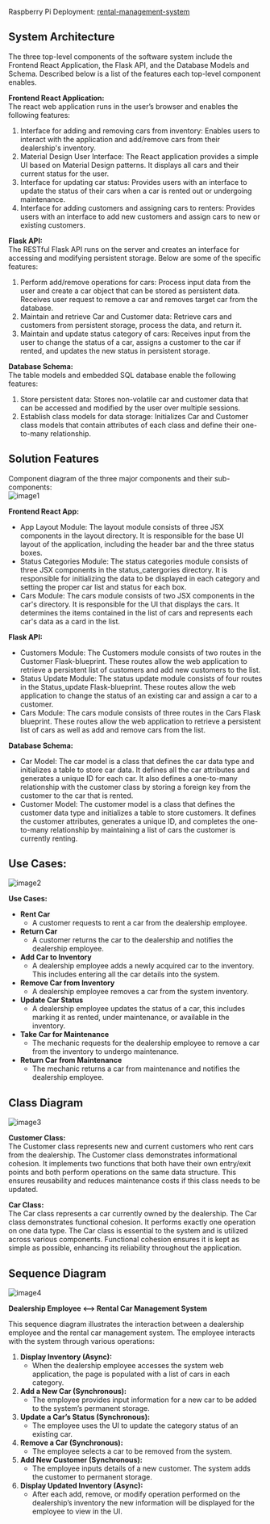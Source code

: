 Raspberry Pi Deployment: [rental-management-system](https://matteopassalent.com)
## System Architecture

The three top-level components of the software system include the Frontend React Application, the Flask API, and the Database Models and Schema. Described below is a list of the features each top-level component enables.

**Frontend React Application:**  
The react web application runs in the user’s browser and enables the following features:

1. Interface for adding and removing cars from inventory: Enables users to interact with the application and add/remove cars from their dealership's inventory.  
2. Material Design User Interface: The React application provides a simple UI based on Material Design patterns. It displays all cars and their current status for the user.   
3. Interface for updating car status: Provides users with an interface to update the status of their cars when a car is rented out or undergoing maintenance.   
4. Interface for adding customers and assigning cars to renters: Provides users with an interface to add new customers and assign cars to new or existing customers.  
     
   

**Flask API:**  
The RESTful Flask API runs on the server and creates an interface for accessing and modifying persistent storage. Below are some of the specific features:

1. Perform add/remove operations for cars: Process input data from the user and create a car object that can be stored as persistent data. Receives user request to remove a car and removes target car from the database.   
2. Maintain and retrieve Car and Customer data: Retrieve cars and customers from persistent storage, process the data, and return it.  
3. Maintain and update status category of cars: Receives input from the user to change the status of a car, assigns a customer to the car if rented, and updates the new status in persistent storage. 

**Database Schema:**  
The table models and embedded SQL database enable the following features:

1. Store persistent data: Stores non-volatile car and customer data that can be accessed and modified by the user over multiple sessions.   
2. Establish class models for data storage: Initializes Car and Customer class models that contain attributes of each class and define their one-to-many relationship.

## Solution Features

Component diagram of the three major components and their sub-components:  
![image1](https://github.com/MatteoPassalent/rental-management-system/blob/dev/report_images/diagram_1.png)

**Frontend React App:**

- App Layout Module: The layout module consists of three JSX components in the layout directory. It is responsible for the base UI layout of the application, including the header bar and the three status boxes.  
- Status Categories Module: The status categories module consists of three JSX components in the status\_catergories directory. It is responsible for initializing the data to be displayed in each category and setting the proper car list and status for each box.   
- Cars Module: The cars module consists of two JSX components in the car's directory. It is responsible for the UI that displays the cars. It determines the items contained in the list of cars and represents each car's data as a card in the list.

**Flask API:**

- Customers Module: The Customers module consists of two routes in the Customer Flask-blueprint. These routes allow the web application to retrieve a persistent list of customers and add new customers to the list.   
- Status Update Module: The status update module consists of four routes in the Status\_update Flask-blueprint. These routes allow the web application to change the status of an existing car and assign a car to a customer.   
- Cars Module: The cars module consists of three routes in the Cars Flask blueprint. These routes allow the web application to retrieve a persistent list of cars as well as add and remove cars from the list. 

**Database Schema:**

- Car Model: The car model is a class that defines the car data type and initializes a table to store car data. It defines all the car attributes and generates a unique ID for each car. It also defines a one-to-many relationship with the customer class by storing a foreign key from the customer to the car that is rented.  
- Customer Model: The customer model is a class that defines the customer data type and initializes a table to store customers. It defines the customer attributes, generates a unique ID, and completes the one-to-many relationship by maintaining a list of cars the customer is currently renting. 

## Use Cases:
![image2](https://github.com/MatteoPassalent/rental-management-system/blob/dev/report_images/diagram_2.png)

**Use Cases:**

* **Rent Car**  
  * A customer requests to rent a car from the dealership employee.  
* **Return Car**  
  * A customer returns the car to the dealership and notifies the dealership employee.  
* **Add Car to Inventory**  
  * A dealership employee adds a newly acquired car to the inventory. This includes entering all the car details into the system.   
* **Remove Car from Inventory**  
  * A dealership employee removes a car from the system inventory.  
* **Update Car Status**  
  * A dealership employee updates the status of a car, this includes marking it as rented, under maintenance, or available in the inventory.   
* **Take Car for Maintenance**  
  * The mechanic requests for the dealership employee to remove a car from the inventory to undergo maintenance.  
* **Return Car from Maintenance**  
  * The mechanic returns a car from maintenance and notifies the dealership employee.

## Class Diagram

![image3](https://github.com/MatteoPassalent/rental-management-system/blob/dev/report_images/diagram_3.png)

**Customer Class:**  
The Customer class represents new and current customers who rent cars from the dealership. The Customer class demonstrates informational cohesion. It implements two functions that both have their own entry/exit points and both perform operations on the same data structure. This ensures reusability and reduces maintenance costs if this class needs to be updated.

**Car Class:**  
The Car class represents a car currently owned by the dealership. The Car class demonstrates functional cohesion. It performs exactly one operation on one data type. The Car class is essential to the system and is utilized across various components. Functional cohesion ensures it is kept as simple as possible, enhancing its reliability throughout the application.

## Sequence Diagram

![image4](https://github.com/MatteoPassalent/rental-management-system/blob/dev/report_images/diagram_4.png)

**Dealership Employee \<--\> Rental Car Management System**

This sequence diagram illustrates the interaction between a dealership employee and the rental car management system. The employee interacts with the system through various operations:

1. **Display Inventory (Async):**  
   * When the dealership employee accesses the system web application, the page is populated with a list of cars in each category.  
2. **Add a New Car (Synchronous):**  
   * The employee provides input information for a new car to be added to the system’s permanent storage.  
3. **Update a Car’s Status (Synchronous):**  
   * The employee uses the UI to update the category status of an existing car.   
4. **Remove a Car (Synchronous):**  
   * The employee selects a car to be removed from the system.  
5. **Add New Customer (Synchronous):**  
   * The employee inputs details of a new customer. The system adds the customer to permanent storage.   
6. **Display Updated Inventory (Async):**  
   * After each add, remove, or modify operation performed on the dealership’s inventory the new information will be displayed for the employee to view in the UI. 

